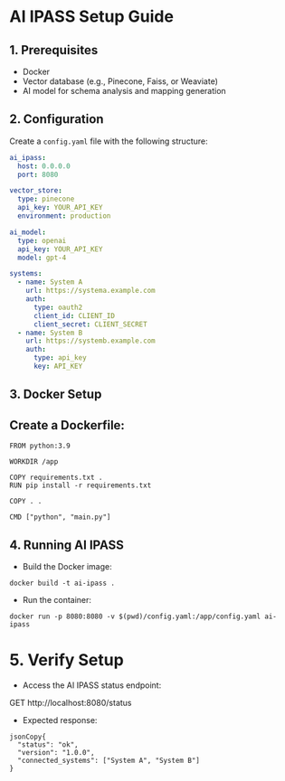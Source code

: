 # AI IPASS Setup Guide

## 1. Prerequisites

- Docker
- Vector database (e.g., Pinecone, Faiss, or Weaviate)
- AI model for schema analysis and mapping generation

## 2. Configuration

Create a `config.yaml` file with the following structure:

```yaml
ai_ipass:
  host: 0.0.0.0
  port: 8080

vector_store:
  type: pinecone
  api_key: YOUR_API_KEY
  environment: production

ai_model:
  type: openai
  api_key: YOUR_API_KEY
  model: gpt-4

systems:
  - name: System A
    url: https://systema.example.com
    auth:
      type: oauth2
      client_id: CLIENT_ID
      client_secret: CLIENT_SECRET
  - name: System B
    url: https://systemb.example.com
    auth:
      type: api_key
      key: API_KEY
```

## 3. Docker Setup
## Create a Dockerfile:
```
FROM python:3.9

WORKDIR /app

COPY requirements.txt .
RUN pip install -r requirements.txt

COPY . .

CMD ["python", "main.py"]
```

## 4. Running AI IPASS

- Build the Docker image:
```
docker build -t ai-ipass .
```

- Run the container:
```
docker run -p 8080:8080 -v $(pwd)/config.yaml:/app/config.yaml ai-ipass
```


# 5. Verify Setup
- Access the AI IPASS status endpoint:

GET http://localhost:8080/status

- Expected response:
```
jsonCopy{
  "status": "ok",
  "version": "1.0.0",
  "connected_systems": ["System A", "System B"]
}
```